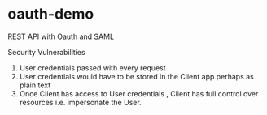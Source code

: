# oauth-demo
REST API with Oauth and SAML

Security Vulnerabilities

1. User credentials passed with every request
2. User credentials would have to be stored in the Client app perhaps as plain text
3. Once Client has access to User credentials , Client has full control over resources i.e. impersonate the User.
